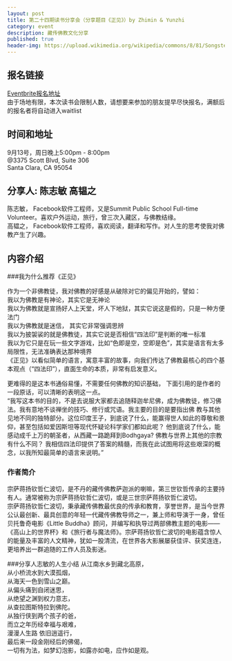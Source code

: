 ```yaml
---
layout: post
title: 第二十四期读书分享会（分享题目《正见》）by Zhimin & Yunzhi
category: event
description: 藏传佛教文化分享
published: true
header-img: https://upload.wikimedia.org/wikipedia/commons/8/81/SongstenGampoandwives.jpg
---
```


## 报名链接
[Eventbrite报名地址](http://www.eventbrite.com/e/18519396012)  
由于场地有限，本次读书会限制人数，请想要来参加的朋友提早尽快报名，满额后的报名者将自动进入waitlist

## 时间和地址
9月13号，周日晚上5:00pm - 8:00pm  
@3375 Scott Blvd, Suite 306  
Santa Clara, CA 95054

## 分享人: 陈志敏 高韫之
陈志敏， Facebook软件工程师，又是Summit Public School Full-time Volunteer。喜欢户外运动，旅行，曾三次入藏区，与佛教结缘。  
高韫之， Facebook软件工程师，喜欢阅读，翻译和写作。对人生的思考使我对佛教产生了兴趣。

## 内容介绍

###我为什么推荐《正见》

作为一个非佛教徒，我对佛教的好感是从破除对它的偏见开始的，譬如：  
我以为佛教是有神论，其实它是无神论  
我以为佛教就是宣扬好人上天堂，坏人下地狱，其实它说这是假的，只是一种方便法门  
我以为佛教就是迷信， 其实它非常强调思辨  
我以为披袈裟的就是佛教徒，其实它说是否相信“四法印”是判断的唯一标准  
我以为它只是在玩一些文字游戏，比如“色即是空，空即是色”，其实是语言有太多局限性，无法准确表达那种境界  
《正见》以看似简单的语言，寓意丰富的故事，向我们传达了佛教最核心的四个基本观点（“四法印”），直面生命的本质，非常有启发意义。

更难得的是这本书通俗易懂，不需要任何佛教的知识基础， 下面引用的是作者的一段原话，可以清晰的表明这一点。  
“我写这本书的目的，不是去说服大家都去追随释迦牟尼佛，成为佛教徒，修习佛法。我有意地不谈禅坐的技巧、修行或咒语。我主要的目的是要指出佛 教与其他见地不同的独特部分。这位印度王子，到底说了什么，能赢得世人如此的尊敬和景仰，甚至包括如爱因斯坦等现代怀疑论科学家们都如此呢？ 他到底说了什么，能感动成千上万的朝圣者，从西藏一路跪拜到Bodhgaya? 佛教与世界上其他的宗教有什么不同？ 我相信四法印提供了答案的精髓，而我在此试图用将这些艰深的概念，以我所知最简单的语言来说明。” 

### 作者简介
宗萨蒋扬钦哲仁波切，是不丹的藏传佛教萨迦派的喇嘛，第三世钦哲传承的主要持有人。通常被称为宗萨蒋扬钦哲仁波切，或是三世宗萨蒋扬钦哲仁波切。  
宗萨蒋扬钦哲仁波切，秉承藏传佛教最优良的传承和教育，享誉世界，是当今世界公认最创新、最具创意的年轻一代藏传佛教导师之一，兼上师和导演于一身，曾任贝托鲁奇电影《Little Buddha》顾问，并编写和执导过两部佛教主题的电影——《高山上的世界杯》和《旅行者与魔法师》。宗萨蒋扬钦哲仁波切的电影蕴含惊人的能量及丰富的人文精神，犹如一股清流，在世界各大影展屡获佳评、获奖连连，更培养出一群追随的工作人员及影迷。

###分享人志敏的人生小结
从江南水乡到藏北高原，  
从小桥流水到大漠孤烟，  
从海天一色到雪山之巅。  
从偏头痛到自闭迷思，  
从绝望之渊到权力意志，  
从查拉图斯特拉到佛陀。  
从独行侠到两个孩子的爸，  
而立之年历经幸福与艰难，  
漫漫人生路 依旧逍遥行，  
最后来一段金刚经后的佛偈，  
一切有为法，如梦幻泡影，如露亦如电，应作如是观。

